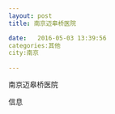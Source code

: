 ```yaml
--- 
layout: post 
title: 南京迈皋桥医院

date:   2016-05-03 13:39:56 
categories:其他  
city:南京
  
--- 
```

   
南京迈皋桥医院

信息

